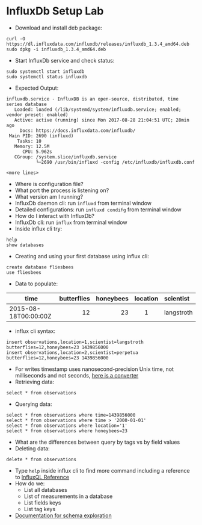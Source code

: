 # InfluxDb Setup Lab

* Download and install deb package:
```
curl -O https://dl.influxdata.com/influxdb/releases/influxdb_1.3.4_amd64.deb
sudo dpkg -i influxdb_1.3.4_amd64.deb
```
* Start InfluxDb service and check status:
```
sudo systemctl start influxdb
sudo systemctl status influxdb
```
* Expected Output:
```
influxdb.service - InfluxDB is an open-source, distributed, time series database
   Loaded: loaded (/lib/systemd/system/influxdb.service; enabled; vendor preset: enabled)
   Active: active (running) since Mon 2017-08-28 21:04:51 UTC; 28min ago
     Docs: https://docs.influxdata.com/influxdb/
 Main PID: 2690 (influxd)
    Tasks: 10
   Memory: 12.5M
      CPU: 5.962s
   CGroup: /system.slice/influxdb.service
           └─2690 /usr/bin/influxd -config /etc/influxdb/influxdb.conf
           
<more lines>
```
* Where is configuration file?
* What port the process is listening on?
* What version am I running?
* InfluxDb daemon cli: run ```influxd``` from terminal window
* Detailed configurations: run ```influxd condifg``` from terminal window
* How do I interact with InfluxDb?
* InfluxDb cli: run ```influx``` from terminal window
* Inside influx cli try:
```
help
show databases
```
* Creating and using your first database using influx cli:
```
create database fliesbees
use fliesbees
```
* Data to populate:

| time | butterflies | honeybees | location | scientist |
| --- | ---: | ---: | :---: | :--- |
| 2015-08-18T00:00:00Z | 12 | 23 | 1 | langstroth |

* influx cli syntax:
```
insert observations,location=1,scientist=langstroth butterflies=12,honeybees=23 1439856000
insert observations,location=2,scientist=perpetua butterflies=12,honeybees=23 1439856000
```
* For writes timestamp uses nanosecond-precision Unix time, not milliseconds and not seconds, <a href="https://repl.it/Kb8P/3" target="_blank">here is a converter</a>
* Retrieving data:
```
select * from observations
```
* Querying data:
```
select * from observations where time=1439856000
select * from observations where time > '2000-01-01'
select * from observations where location='1'
select * from observations where honeybees=23
```
* What are the differences between query by tags vs by field values
* Deleting data:
```
delete * from observations
```
* Type ```help``` inside influx cli to find more command including a reference to <a href="https://docs.influxdata.com/influxdb/v1.3/query_language/spec/" target="_blank">InfluxQL Reference</a>
* How do we:
  * List all databases
  * List of measurements in a database
  * List fields keys
  * List tag keys
* <a href="https://docs.influxdata.com/influxdb/v1.3/query_language/schema_exploration/" target="_blank">Documentation for schema exploration</a>